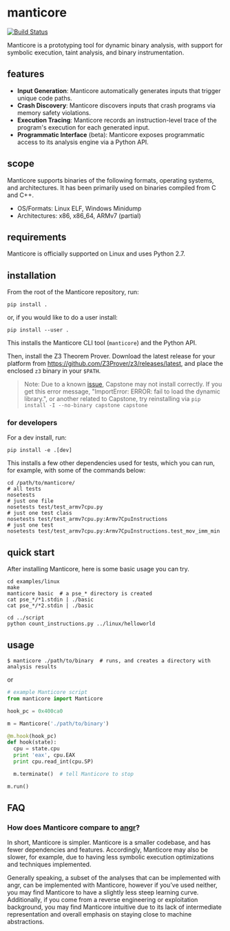 # manticore

[![Build Status](https://travis-ci.com/trailofbits/manticore.svg?token=m4YsYkGcyttTxRXGVHMr&branch=master)](https://travis-ci.com/trailofbits/manticore)

Manticore is a prototyping tool for dynamic binary analysis, with support for
symbolic execution, taint analysis, and binary instrumentation.

## features

- **Input Generation**: Manticore automatically generates inputs that trigger
  unique code paths.
- **Crash Discovery**: Manticore discovers inputs that crash programs via
memory safety violations.
- **Execution Tracing**: Manticore records an instruction-level trace of the
  program's execution for each generated input.
- **Programmatic Interface** (beta): Manticore exposes programmatic access
  to its analysis engine via a Python API.

## scope

Manticore supports binaries of the following formats, operating systems, and
architectures. It has been primarily used on binaries compiled from C and C++.

- OS/Formats: Linux ELF, Windows Minidump
- Architectures: x86, x86_64, ARMv7 (partial)

## requirements

Manticore is officially supported on Linux and uses Python 2.7.

## installation

From the root of the Manticore repository, run:

```
pip install .
````

or, if you would like to do a user install:

```
pip install --user .
```

This installs the Manticore CLI tool (`manticore`) and the Python API.

Then, install the Z3 Theorem Prover. Download the latest release for your
platform from https://github.com/Z3Prover/z3/releases/latest, and place the
enclosed `z3` binary in your `$PATH`.

> Note: Due to a known [issue](https://github.com/aquynh/capstone/issues/445),
  Capstone may not install correctly. If you get this error message,
  "ImportError: ERROR: fail to load the dynamic library.", or another related
  to Capstone, try reinstalling via `pip install -I --no-binary capstone capstone`

### for developers

For a dev install, run:

```
pip install -e .[dev]
```

This installs a few other dependencies used for tests, which you can run, for
example, with some of the commands below:

```
cd /path/to/manticore/
# all tests
nosetests
# just one file
nosetests test/test_armv7cpu.py
# just one test class
nosetests test/test_armv7cpu.py:Armv7CpuInstructions
# just one test
nosetests test/test_armv7cpu.py:Armv7CpuInstructions.test_mov_imm_min
```

## quick start

After installing Manticore, here is some basic usage you can try.

```
cd examples/linux
make
manticore basic  # a pse_* directory is created
cat pse_*/*1.stdin | ./basic
cat pse_*/*2.stdin | ./basic

cd ../script
python count_instructions.py ../linux/helloworld
```

## usage

```
$ manticore ./path/to/binary  # runs, and creates a directory with analysis results
```

or

```python
# example Manticore script
from manticore import Manticore

hook_pc = 0x400ca0

m = Manticore('./path/to/binary')

@m.hook(hook_pc)
def hook(state):
  cpu = state.cpu
  print 'eax', cpu.EAX
  print cpu.read_int(cpu.SP)

  m.terminate()  # tell Manticore to stop

m.run()
```

## FAQ

### How does Manticore compare to [angr](http://angr.io)?

In short, Manticore is simpler. Manticore is a smaller codebase, and has fewer
dependencies and features. Accordingly, Manticore may also be slower,
for example, due to having less symbolic execution optimizations and techniques
implemented.

Generally speaking, a subset of the analyses that can be implemented with angr,
can be implemented with Manticore, however if you’ve used neither, you may find
Manticore to have a slightly less steep learning curve. Additionally, if you
come from a reverse engineering or exploitation background, you may find
Manticore intuitive due to its lack of intermediate representation and overall
emphasis on staying close to machine abstractions.
